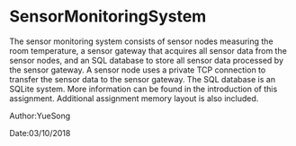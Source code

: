 # SensorMonitoringSystem
The sensor monitoring system consists of sensor nodes measuring the room temperature, a sensor gateway that acquires all sensor data from the sensor nodes, and an SQL database to store all sensor data processed by the sensor gateway. A sensor node uses a private TCP connection to transfer the sensor data to the sensor gateway. The SQL database is an SQLite system. More information can be found in the introduction of this assignment. Additional assignment memory layout is also included.

Author:YueSong

Date:03/10/2018
